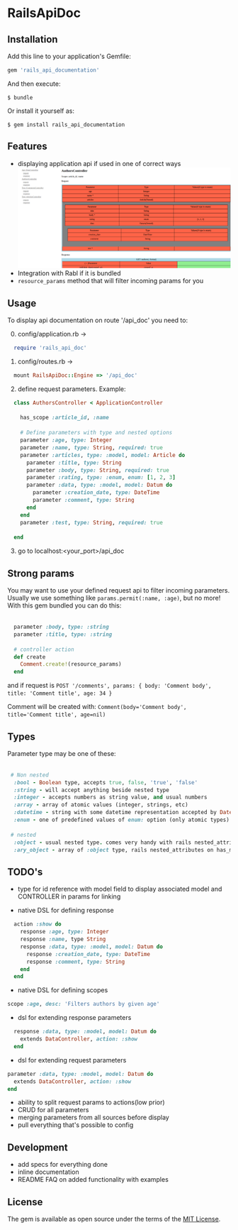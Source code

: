 
# RailsApiDoc

## Installation

Add this line to your application's Gemfile:

```ruby
gem 'rails_api_documentation'
```

And then execute:

    $ bundle

Or install it yourself as:

    $ gem install rails_api_documentation

## Features

+ displaying application api if used in one of correct ways
  ![alt tag](https://raw.githubusercontent.com/vshaveyko/rails_api_doc/master/preview.png)
+ Integration with Rabl if it is bundled
+ ```resource_params``` method that will filter incoming params for you

## Usage

To display api documentation on route '/api_doc' you need to:

0. config/application.rb ->
```ruby
  require 'rails_api_doc'
```
1. config/routes.rb ->
  ```ruby
    mount RailsApiDoc::Engine => '/api_doc'
  ```

2. define request parameters. Example:
  ```ruby
    class AuthorsController < ApplicationController

      has_scope :article_id, :name

      # Define parameters with type and nested options
      parameter :age, type: Integer
      parameter :name, type: String, required: true
      parameter :articles, type: :model, model: Article do
        parameter :title, type: String
        parameter :body, type: String, required: true
        parameter :rating, type: :enum, enum: [1, 2, 3]
        parameter :data, type: :model, model: Datum do
          parameter :creation_date, type: DateTime
          parameter :comment, type: String
        end
      end
      parameter :test, type: String, required: true

    end
  ```
3. go to localhost:<your_port>/api_doc

## Strong params

  You may want to use your defined request api to filter incoming parameters.
  Usually we use something like `params.permit(:name, :age)`, but no more!
  With this gem bundled you can do this:

  ```ruby

    parameter :body, type: :string
    parameter :title, type: :string

    # controller action
    def create
      Comment.create!(resource_params)
    end

  ```

  and if request is `POST '/comments', params: { body: 'Comment body', title: 'Comment title', age: 34 }`

  Comment will be created with: `Comment(body='Comment body', title='Comment title', age=nil)`

## Types

  Parameter type may be one of these:

  ```ruby

   # Non nested
    :bool - Boolean type, accepts true, false, 'true', 'false'
    :string - will accept anything beside nested type
    :integer - accepts numbers as string value, and usual numbers
    :array - array of atomic values (integer, strings, etc)
    :datetime - string with some datetime representation accepted by DateTime.parse
    :enum - one of predefined values of enum: option (only atomic types)

   # nested
    :object - usual nested type. comes very handy with rails nested_attributes feature
    :ary_object - array of :object type, rails nested_attributes on has_many

  ```

## TODO's
+ type for id reference with model field to display associated model and CONTROLLER in params for linking

+ native DSL for defining response
```ruby
  action :show do
    response :age, type: Integer
    response :name, type String
    response :data, type: :model, model: Datum do
      response :creation_date, type: DateTime
      response :comment, type: String
    end
  end
```
+ native DSL for defining scopes
```ruby
scope :age, desc: 'Filters authors by given age'
```
+ dsl for extending response parameters
```ruby
  response :data, type: :model, model: Datum do
    extends DataController, action: :show
  end
```
+ dsl for extending request parameters
```ruby
parameter :data, type: :model, model: Datum do
  extends DataController, action: :show
end
```
+ ability to split request params to actions(low prior)
+ CRUD for all parameters
+ merging parameters from all sources before display
+ pull everything that's possible to config

## Development

+ add specs for everything done
+ inline documentation
+ README FAQ on added functionality with examples

## License

The gem is available as open source under the terms of the [MIT License](http://opensource.org/licenses/MIT).
